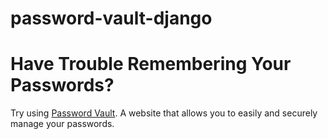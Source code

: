 # password-vault-django

# Have Trouble Remembering Your Passwords?

Try using <a href="https://passwordvaultnext.vercel.app/">Password Vault</a>. 
A website that allows you to easily and securely manage your passwords.

